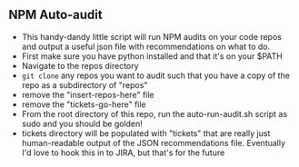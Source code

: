 ## NPM Auto-audit

* This handy-dandy little script will run NPM audits on your code repos and output a useful json file with recommendations on what to do.  
* First make sure you have python installed and that it's on your $PATH
* Navigate to the repos directory
* `git clone` any repos you want to audit such that you have a copy of the repo as a subdirectory of "repos"
* remove the "insert-repos-here" file
* remove the "tickets-go-here" file
* From the root directory of this repo, run the auto-run-audit.sh script as sudo and you should be golden!
* tickets directory will be populated with "tickets" that are really just human-readable output of the JSON recommendations file.  Eventually I'd love to hook this in to JIRA, but that's for the future
